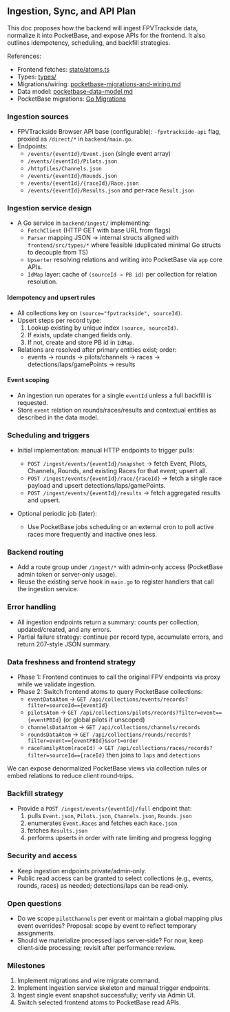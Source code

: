 ## Ingestion, Sync, and API Plan

This doc proposes how the backend will ingest FPVTrackside data, normalize it into PocketBase, and expose APIs for the frontend. It also outlines idempotency, scheduling, and backfill strategies.

References:
- Frontend fetches: [state/atoms.ts](mdc:frontend/src/state/atoms.ts)
- Types: [types/](mdc:frontend/src/types/index.ts)
- Migrations/wiring: [pocketbase-migrations-and-wiring.md](mdc:frontend/docs/pocketbase-migrations-and-wiring.md)
- Data model: [pocketbase-data-model.md](mdc:frontend/docs/pocketbase-data-model.md)
- PocketBase migrations: [Go Migrations](https://pocketbase.io/docs/go-migrations/)

### Ingestion sources

- FPVTrackside Browser API base (configurable): `-fpvtrackside-api` flag, proxied as `/direct/*` in `backend/main.go`.
- Endpoints:
  - `/events/{eventId}/Event.json` (single event array)
  - `/events/{eventId}/Pilots.json`
  - `/httpfiles/Channels.json`
  - `/events/{eventId}/Rounds.json`
  - `/events/{eventId}/{raceId}/Race.json`
  - `/events/{eventId}/Results.json` and per‑race `Result.json`

### Ingestion service design

- A Go service in `backend/ingest/` implementing:
  - `FetchClient` (HTTP GET with base URL from flags)
  - `Parser` mapping JSON → internal structs aligned with `frontend/src/types/*` where feasible (duplicated minimal Go structs to decouple from TS)
  - `Upserter` resolving relations and writing into PocketBase via `app` core APIs.
  - `IdMap` layer: cache of `(sourceId → PB id)` per collection for relation resolution.

#### Idempotency and upsert rules

- All collections key on `(source="fpvtrackside", sourceId)`.
- Upsert steps per record type:
  1. Lookup existing by unique index `(source, sourceId)`.
  2. If exists, update changed fields only.
  3. If not, create and store PB id in `IdMap`.
- Relations are resolved after primary entities exist; order:
  - events → rounds → pilots/channels → races → detections/laps/gamePoints → results

#### Event scoping

- An ingestion run operates for a single `eventId` unless a full backfill is requested.
- Store `event` relation on rounds/races/results and contextual entities as described in the data model.

### Scheduling and triggers

- Initial implementation: manual HTTP endpoints to trigger pulls:
  - `POST /ingest/events/{eventId}/snapshot` → fetch Event, Pilots, Channels, Rounds, and existing Races for that event; upsert all.
  - `POST /ingest/events/{eventId}/race/{raceId}` → fetch a single race payload and upsert detections/laps/gamePoints.
  - `POST /ingest/events/{eventId}/results` → fetch aggregated results and upsert.

- Optional periodic job (later):
  - Use PocketBase jobs scheduling or an external cron to poll active races more frequently and inactive ones less.

### Backend routing

- Add a route group under `/ingest/*` with admin‑only access (PocketBase admin token or server‑only usage).
- Reuse the existing serve hook in `main.go` to register handlers that call the ingestion service.

### Error handling

- All ingestion endpoints return a summary: counts per collection, updated/created, and any errors.
- Partial failure strategy: continue per record type, accumulate errors, and return 207‑style JSON summary.

### Data freshness and frontend strategy

- Phase 1: Frontend continues to call the original FPV endpoints via proxy while we validate ingestion.
- Phase 2: Switch frontend atoms to query PocketBase collections:
  - `eventDataAtom` → `GET /api/collections/events/records?filter=sourceId=={eventId}`
  - `pilotsAtom` → `GET /api/collections/pilots/records?filter=event=={eventPBId}` (or global pilots if unscoped)
  - `channelsDataAtom` → `GET /api/collections/channels/records`
  - `roundsDataAtom` → `GET /api/collections/rounds/records?filter=event=={eventPBId}&sort=order`
  - `raceFamilyAtom(raceId)` → `GET /api/collections/races/records?filter=sourceId=={raceId}` then joins to `laps` and `detections`

We can expose denormalized PocketBase views via collection rules or embed relations to reduce client round‑trips.

### Backfill strategy

- Provide a `POST /ingest/events/{eventId}/full` endpoint that:
  1) pulls `Event.json`, `Pilots.json`, `Channels.json`, `Rounds.json`
  2) enumerates `Event.Races` and fetches each `Race.json`
  3) fetches `Results.json`
  4) performs upserts in order with rate limiting and progress logging

### Security and access

- Keep ingestion endpoints private/admin‑only.
- Public read access can be granted to select collections (e.g., events, rounds, races) as needed; detections/laps can be read‑only.

### Open questions

- Do we scope `pilotChannels` per event or maintain a global mapping plus event overrides? Proposal: scope by event to reflect temporary assignments.
- Should we materialize processed laps server‑side? For now, keep client‑side processing; revisit after performance review.

### Milestones

1. Implement migrations and wire migrate command.
2. Implement ingestion service skeleton and manual trigger endpoints.
3. Ingest single event snapshot successfully; verify via Admin UI.
4. Switch selected frontend atoms to PocketBase read APIs.



